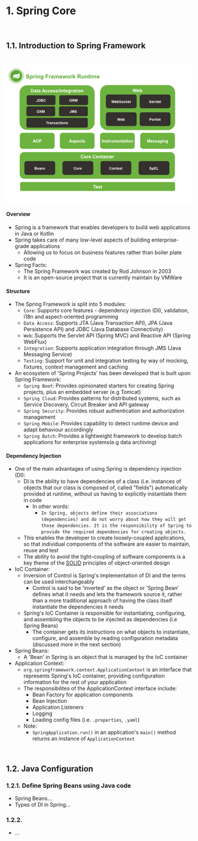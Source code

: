 # 1. Spring Core

<br>

## <a name="1.1"></a> 1.1. Introduction to Spring Framework

<br>

<img src="../res/spring-overview.png" width="600px">

#### Overview
* Spring is a framework that enables developers to build web applications in Java or Kotlin
* Spring takes care of many low-level aspects of building enterprise-grade applications
    * Allowing us to focus on business features rather than boiler plate code
* Spring Facts:
    * The Spring Framework was created by Rod Johnson in 2003
    * It is an open-source project that is currently maintain by VMWare

#### Structure
* The Spring Framework is split into 5 modules:
    * `Core`: Supports core features - dependency injection (DI), validation, i18n and aspect-oriented programming
    * `Data Access`: Supports JTA (Java Transaction API), JPA (Java Persistence API) and JDBC (Java Database Connectivity)
    * `Web`: Supports the Servlet API (Spring MVC) and Reactive API (Spring WebFlux)
    * `Integration`: Supports application integration through JMS (Java Messaging Service)
    * `Testing`: Support for unit and integration testing by way of mocking, fixtures, context management and caching
* An ecosystem of 'Spring Projects' has been developed that is built upon Spring Framework:
    * `Spring Boot`: Provides opinionated starters for creating Spring projects, plus an embedded server (e.g Tomcat)
    * `Spring Cloud`: Provides patterns for distributed systems, such as Service Discovery, Circuit Breaker and API gateway
    * `Spring Security`: Provides robust authentication and authorization management
    * `Spring Mobile`: Provides capability to detect runtime device and adapt behaviour accordingly
    * `Spring Batch`: Provides a lightweight framework to develop batch applications for enterprise systems(e.g data archiving)

#### Dependency Injection
* One of the main advantages of using Spring is dependency injection (DI):
    * DI is the ability to have dependencies of a class (i.e. instances of objects that our class is composed of, called "fields") automatically provided at runtime, without us having to explicitly instantiate them in code
        * In other words:
            * `In Spring, objects define their associations (dependencies) and do not worry about how they will get those dependencies. It is the responsibility of Spring to provide the required dependencies for creating objects.`
    * This enables the developer to create loosely-coupled applications, so that individual components of the software are easier to maintain, reuse and test
    * The ability to avoid the tight-coupling of software components is a key theme of the [SOLID](https://github.com/JRSmiffy/spring/tree/main/content/03-dependency-injection#the-solid-principles-of-oop) principles of object-oriented design
* IoC Container:
    * Inversion of Control is Spring's implementation of DI and the terms can be used interchangeably
        * Control is said to be 'inverted' as the object or 'Spring Bean' defines what it needs and lets the framework source it, rather than a more traditional approach of having the class itself instantiate the dependencies it needs
    * Spring's IoC Container is responsible for instantiating, configuring, and assembling the objects to be injected as dependencies (i.e Spring Beans)
        * The container gets its instructions on what objects to instantiate, configure, and assemble by reading configuration metadata (discussed more in the next section)
* Spring Beans:
    * A 'Bean' in Spring is an object that is managed by the IoC container
* Application Context:
    * `org.springframework.context.ApplicationContext` is an interface that represents Spring's IoC container, providing configuration information for the rest of your application
    * The responsibilites of the ApplicationContext interface include:
        * Bean Factory for application components
        * Bean Injection
        * Application Listeners
        * Logging
        * Loading config files (i.e. `.properties`, `.yaml`)
    * Note:
        * `SpringApplication.run()` in an application's `main()` method returns an instance of `ApplicationContext`

<br>

## <a name="1.2"></a> 1.2. Java Configuration

### <a name="1.2.1"></a> 1.2.1. Define Spring Beans using Java code
* Spring Beans...
* Types of DI in Spring...

### 1.2.2.
* ...